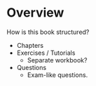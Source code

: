 # Overview

How is this book structured?

- Chapters
- Exercises / Tutorials
    - Separate workbook?
- Questions
    - Exam-like questions.
